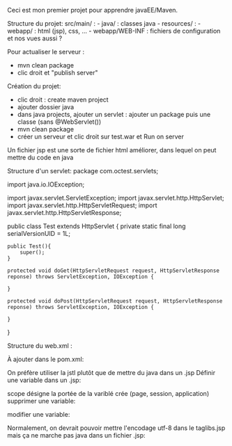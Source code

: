 Ceci est mon premier projet pour apprendre javaEE/Maven.

Structure du projet:
src/main/ :
    - java/ : classes java
    - resources/ : 
    - webapp/ : html (jsp), css, ...
    - webapp/WEB-INF : fichiers de configuration et nos vues aussi ?

Pour actualiser le serveur :
 - mvn clean package
 - clic droit et "publish server"

Création du projet:
 - clic droit : create maven project
 - ajouter dossier java
 - dans java projects, ajouter un servlet : ajouter un package puis une classe (sans @WebServlet())
 - mvn clean package
 - créer un serveur et clic droit sur test.war et Run on server

Un fichier jsp est une sorte de fichier html améliorer, dans lequel on peut mettre du code en java

 Structure d'un servlet:
 package com.octest.servlets;

import java.io.IOException;

import javax.servlet.ServletException;
import javax.servlet.http.HttpServlet;
import javax.servlet.http.HttpServletRequest;
import javax.servlet.http.HttpServletResponse;

public class Test extends HttpServlet {
    private static final long serialVersionUID = 1L;

    public Test(){
        super();
    }

    protected void doGet(HttpServletRequest request, HttpServletResponse reponse) throws ServletException, IOException {

    }

    protected void doPost(HttpServletRequest request, HttpServletResponse reponse) throws ServletException, IOException {

    }
}

Structure du web.xml : 
<!--
<?xml version="1.0" encoding="UTF-8"?>
<web-app xmlns:xsi="http://www.w3.org/2001/XMLSchema-instance" xmlns="http://xmlns.jcp.org/xml/ns/javaee" xsi:schemaLocation="http://xmlns.jcp.org/xml/ns/javaee http://xmlns.jcp.org/xml/ns/javaee/web-app_4_0.xsd" version="4.0">  <servlet>
    <servlet-name>Test</servlet-name>
    <servlet-class>com.octest.servlets.Test</servlet-class>
  </servlet>
  <servlet-mapping>
    <servlet-name>Test</servlet-name>
    <url-pattern>/bonjour</url-pattern>
  </servlet-mapping>
</web-app>
-->

À ajouter dans le pom.xml:
<!--
<dependency>
  <groupId>javax.servlet</groupId>
  <artifactId>javax.servlet-api</artifactId>
  <version>3.1.0</version>
  <scope>provided</scope>
</dependency>
-->
On préfère utiliser la jstl plutôt que de mettre du java dans un .jsp
Définir une variable dans un .jsp:
<!-- <c:set var="pseudo" value="erwan" scope="page" /> -->
scope désigne la portée de la variblé crée (page, session, application)
supprimer une variable:
<!--<c:remove var="pseudo" scope="page" />-->
modifier une variable:
<!-- <c:set target="${ auteur }" property="prenom" value="Mathieu" /> -->

Normalement, on devrait pouvoir mettre l'encodage utf-8 dans le taglibs.jsp mais ça ne marche pas
java dans un fichier .jsp:
<!-- 
  <% 
    for (int i=0; i<5; i++) {
      out.println(String.format("compteur %d <br>",i));
    }
  %>
-->

